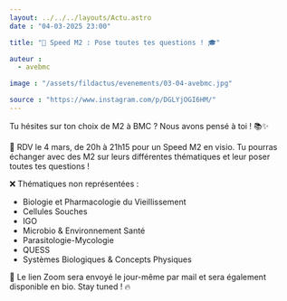 ```yaml
---
layout: ../../../layouts/Actu.astro
date : "04-03-2025 23:00"

title: "🚀 Speed M2 : Pose toutes tes questions ! 🎓"

auteur :
  - avebmc

image : "/assets/fildactus/evenements/03-04-avebmc.jpg"

source : "https://www.instagram.com/p/DGLYjOGI6HM/"
---
```


Tu hésites sur ton choix de M2 à BMC ? Nous avons pensé à toi ! 📚✨

📅 RDV le 4 mars, de 20h à 21h15 pour un Speed M2 en visio. Tu pourras échanger avec des M2 sur leurs différentes thématiques et leur poser toutes tes questions !

❌ Thématiques non représentées :  
- Biologie et Pharmacologie du Vieillissement  
- Cellules Souches  
- IGO  
- Microbio & Environnement Santé  
- Parasitologie-Mycologie  
- QUESS  
- Systèmes Biologiques & Concepts Physiques

📩 Le lien Zoom sera envoyé le jour-même par mail et sera également disponible en bio. Stay tuned ! 🔥